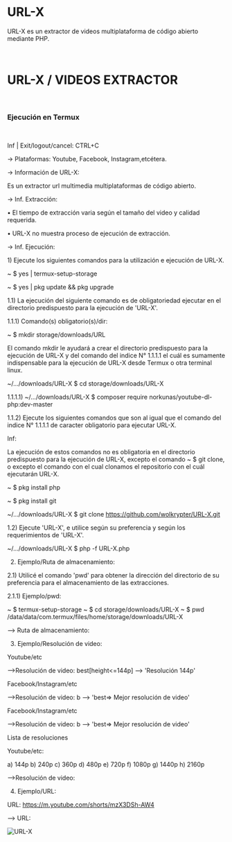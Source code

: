 # URL-X
URL-X es un extractor de videos multiplataforma de código abierto mediante PHP.

</br>
  <h1>URL-X / VIDEOS EXTRACTOR</h1></br>                         
<h3>Ejecución en Termux</h3><br>
 <p>Inf | Exit/logout/cancel: CTRL+C</p>                                  
</p>-> Plataformas: Youtube, Facebook, Instagram,etcétera.</p>

<p>-> Información de URL-X:</p>                                           
<p>Es un extractor url multimedia multiplataformas de código abierto.</p>

 <p>-> Inf. Extracción:</p>                   • El tiempo de extracción varia según el tamaño del video y calidad requerida.

• URL-X no muestra proceso de ejecución de extracción.                                                                             
<p>-> Inf. Ejecución:</p>                                                
 <p>1) Ejecute los siguientes comandos para la utilización e ejecución de URL-X.</p>

 <p>~ $ yes | termux-setup-storage</p>

 ~ $ yes | pkg update && pkg upgrade

1.1) La ejecución del siguiente comando es de obligatoriedad ejecutar en el directorio predispuesto para la ejecución de 'URL-X'.

1.1.1) Comando(s) obligatorio(s)/dir:

~ $ mkdir storage/downloads/URL

El comando mkdir le ayudará a crear el directorio predispuesto para la ejecución de URL-X y del comando del indice N° 1.1.1.1 el cuál es sumamente indispensable para la ejecución de URL-X desde Termux o otra terminal linux.

~/.../downloads/URL-X $ cd storage/downloads/URL-X

1.1.1.1) ~/.../downloads/URL-X $ composer require norkunas/youtube-dl-php:dev-master

1.1.2) Ejecute los siguientes comandos que son al igual que el comando del indice N° 1.1.1.1 de caracter obligatorio para ejecutar URL-X.

Inf:

La ejecución de estos comandos no es obligatoria en el directorio predispuesto para la ejecución de URL-X, excepto el comando ~ $ git clone, o excepto el comando con el cual clonamos el repositorio con el cuál ejecutarán URL-X.

 ~ $ pkg install php

 ~ $ pkg install git

 ~/.../downloads/URL-X $ git clone https://github.com/wolkrypter/URL-X.git

1.2) Ejecute 'URL-X', e utilice según su preferencia y según los requerimientos de 'URL-X'.

 ~/.../downloads/URL-X $ php -f URL-X.php

2) Ejemplo/Ruta de almacenamiento:

2.1) Utilicé el comando 'pwd' para obtener la dirección del directorio de su preferencia para el almacenamiento de las extracciones.

2.1.1) Ejemplo/pwd:

 ~ $ termux-setup-storage
 ~ $ cd storage/downloads/URL-X
 ~ $ pwd
/data/data/com.termux/files/home/storage/downloads/URL-X


 --> Ruta de almacenamiento:


3) Ejemplo/Resolución de video:

Youtube/etc

-->Resolución de video: best[height<=144p] --> 'Resolución 144p'

Facebook/Instagram/etc

-->Resolución de video: b --> 'best=> Mejor resolución de video'

Facebook/Instagram/etc

-->Resolución de video: b --> 'best=> Mejor resolución de video'

Lista de resoluciones

Youtube/etc:

a) 144p
b) 240p
c) 360p
d) 480p
e) 720p
f) 1080p
g) 1440p
h) 2160p



 -->Resolución de video:


 4) Ejemplo/URL:

 URL: https://m.youtube.com/shorts/mzX3DSh-AW4


 --> URL:

<img src="https://i.imgur.com/sxhHMsP.jpeg" alt="URL-X">
